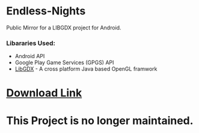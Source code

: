 # Endless-Nights
Public Mirror for a LIBGDX project for Android.

### Libararies Used: 
* Android API
* Google Play Game Services (GPGS) API
* [LibGDX](https://github.com/libgdx/libgdx) - A cross platform Java based OpenGL framwork

# [Download Link](https://play.google.com/store/apps/details?id=com.bearfishapps.shadowarcher)

# This Project is no longer maintained.

